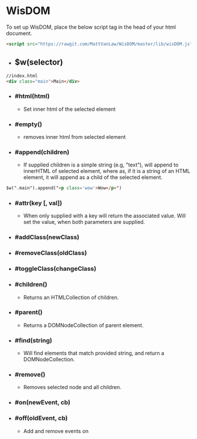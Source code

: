 # WisDOM

To set up WisDOM, place the below script tag in the head of your html document.
```html
<script src="https://rawgit.com/MattVanLaw/WisDOM/master/lib/wisDOM.js"></script>
```

* ## $w(selector)

```html
//index.html
<div class="main">Main</div>
```

* ### #html(html)
  * Set inner html of the selected element

* ### #empty()
  * removes inner html from selected element

* ### #append(children)
  * If supplied children is a simple string (e.g, "text"), will append to innerHTML of selected element, where as, if it is a string of an HTML element, it will append as a child of the selected element.
 
```html
$w(".main").append("<p class='wow'>Wow</p>")
```

* ### #attr(key [, val])
  * When only supplied with a key will return the associated value. Will set the value, when both parameters are supplied.

* ### #addClass(newClass)

* ### #removeClass(oldClass)
* ### #toggleClass(changeClass)

* ### #children()
  * Returns an HTMLCollection of children.

* ### #parent()
  * Returns a DOMNodeCollection of parent element.

* ### #find(string)
  * Will find elements that match provided string, and return a DOMNodeCollection.

* ### #remove()
  * Removes selected node and all children.

* ### #on(newEvent, cb)
* ### #off(oldEvent, cb)
  * Add and remove events on